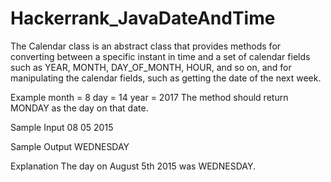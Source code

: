 # Hackerrank_JavaDateAndTime

  The Calendar class is an abstract class that provides methods for converting between a specific instant in time and a set of calendar fields such as YEAR, MONTH, DAY_OF_MONTH, HOUR, and so on, and for manipulating the calendar fields, such as getting the date of the next week.

  Example
month = 8
day = 14
year = 2017
The method should return MONDAY as the day on that date.


  Sample Input
08 05 2015

  Sample Output
WEDNESDAY
  
  Explanation
The day on August 5th 2015 was WEDNESDAY.
